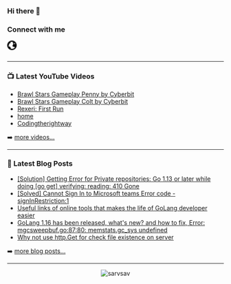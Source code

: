 ### Hi there 👋

### Connect with me
[<img align="left" alt="codeSTACKr.com" width="22px" src="https://raw.githubusercontent.com/iconic/open-iconic/master/svg/globe.svg" />][website]  
<br />

---
### 📺 Latest YouTube Videos

<!-- YOUTUBE:START -->
- [Brawl Stars Gameplay Penny by Cyberbit](https://www.youtube.com/watch?v=Ah1xdmjE-Iw)
- [Brawl Stars Gameplay Colt by Cyberbit](https://www.youtube.com/watch?v=wDMKmis59vM)
- [Rexeri: First Run](https://www.youtube.com/watch?v=nGBwzQPUQ_o)
- [home](https://www.youtube.com/watch?v=dLJSexupKDY)
- [Codingtherightway](https://www.youtube.com/watch?v=81ZBk04eDkk)
<!-- YOUTUBE:END -->

➡️ [more videos...](https://www.youtube.com/c/Cyberbitgame2D)

---
### 📕 Latest Blog Posts

<!-- BLOG-POST-LIST:START -->
- [[Solution] Getting Error for Private repositories: Go 1.13 or later while doing [go get] verifying: reading: 410 Gone](http://www.codingtherightway.com/2021/12/solution-getting-error-for-private.html)
- [[Solved] Cannot Sign In to Microsoft teams Error code - signInRestriction:1](http://www.codingtherightway.com/2021/03/solved-cannot-sign-in-to-microsoft.html)
- [Useful links of online tools that makes the life of GoLang developer easier](http://www.codingtherightway.com/2021/03/useful-links-of-online-tools-that-makes.html)
- [GoLang 1.16 has been released, what&#39;s new? and how to fix, Error: mgcsweepbuf.go:87:80: memstats.gc_sys undefined](http://www.codingtherightway.com/2021/02/golang-116-has-been-released-whats-new.html)
- [Why not use http.Get for check file existence on server](http://www.codingtherightway.com/2020/11/why-not-use-httpget-for-check-file.html)
<!-- BLOG-POST-LIST:END -->

➡️ [more blog posts...](http://www.codingtherightway.com/)

---

<p align="center"> 
  <img src="https://github-readme-stats.vercel.app/api?username=sarvsav&show_icons=true&theme=discord_old_blurple" alt="sarvsav" />
</p>

<!--
**sarvsav/sarvsav** is a ✨ _special_ ✨ repository because its `README.md` (this file) appears on your GitHub profile.

Here are some ideas to get you started:

- 🔭 I’m currently working on ...
- 🌱 I’m currently learning ...
- 👯 I’m looking to collaborate on ...
- 🤔 I’m looking for help with ...
- 💬 Ask me about ...
- 📫 How to reach me: ...
- 😄 Pronouns: ...
- ⚡ Fun fact: ...
-->

[website]: http://www.codingtherightway.com/

